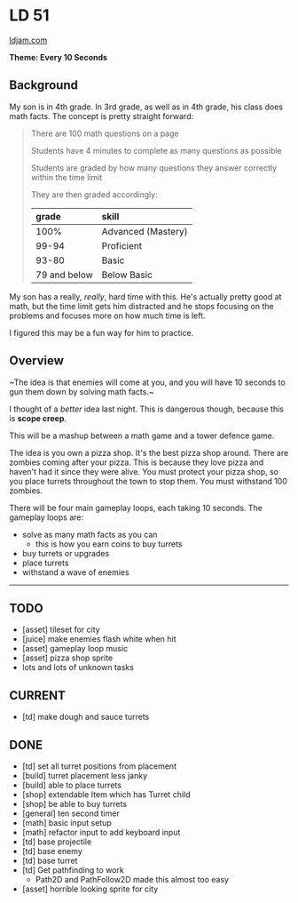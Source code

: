 # LD 51

[ldjam.com](https://ldjam.com/events/ludum-dare/51)

**Theme: Every 10 Seconds**

## Background

My son is in 4th grade.
In 3rd grade, as well as in 4th grade, his class does math facts.
The concept is pretty straight forward:

> There are 100 math questions on a page
> 
> Students have 4 minutes to complete as many questions as possible
> 
> Students are graded by how many questions they answer correctly within the time limit
> 
> They are then graded accordingly:
> 
> | grade        | skill              |
> |:-------------|:-------------------|
> | 100%         | Advanced (Mastery) |
> | 99-94        | Proficient         |
> | 93-80        | Basic              |
> | 79 and below | Below Basic        |

My son has a really, _really_, hard time with this.
He's actually pretty good at math, but the time limit gets him distracted and he stops focusing on the problems and focuses more on how much time is left.

I figured this may be a fun way for him to practice.

## Overview

~The idea is that enemies will come at you, and you will have 10 seconds to gun them down by solving math facts.~

I thought of a _better_ idea last night.
This is dangerous though, because this is **scope creep**.

This will be a mashup between a math game and a tower defence game.

The idea is you own a pizza shop.
It's the best pizza shop around.
There are zombies coming after your pizza.
This is because they love pizza and haven't had it since they were alive.
You must protect your pizza shop, so you place turrets throughout the town to stop them.
You must withstand 100 zombies.

There will be four main gameplay loops, each taking 10 seconds.
The gameplay loops are:
* solve as many math facts as you can
  * this is how you earn coins to buy turrets
* buy turrets or upgrades
* place turrets
* withstand a wave of enemies

---

## TODO

* [asset] tileset for city
* [juice] make enemies flash white when hit
* [asset] gameplay loop music
* [asset] pizza shop sprite
* lots and lots of unknown tasks

## CURRENT

* [td] make dough and sauce turrets

## DONE

* [td] set all turret positions from placement
* [build] turret placement less janky
* [build] able to place turrets
* [shop] extendable Item which has Turret child
* [shop] be able to buy turrets
* [general] ten second timer
* [math] basic input setup
* [math] refactor input to add keyboard input
* [td] base projectile
* [td] base enemy
* [td] base turret
* [td] Get pathfinding to work
  * Path2D and PathFollow2D made this almost too easy
* [asset] horrible looking sprite for city


